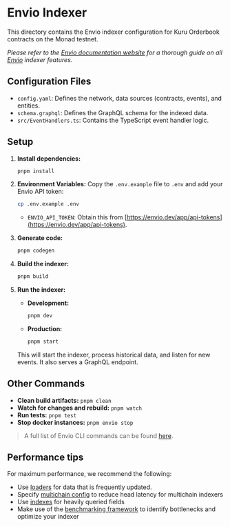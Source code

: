 # Envio Indexer

This directory contains the Envio indexer configuration for Kuru Orderbook contracts on the Monad testnet.

*Please refer to the [Envio documentation website](https://docs.envio.dev) for a thorough guide on all [Envio](https://envio.dev) indexer features.*

## Configuration Files

*   `config.yaml`: Defines the network, data sources (contracts, events), and entities.
*   `schema.graphql`: Defines the GraphQL schema for the indexed data.
*   `src/EventHandlers.ts`: Contains the TypeScript event handler logic.

## Setup

1.  **Install dependencies:**
    ```bash
    pnpm install
    ```

2.  **Environment Variables:**
    Copy the `.env.example` file to `.env` and add your Envio API token:
    ```bash
    cp .env.example .env
    ```
    *   `ENVIO_API_TOKEN`: Obtain this from [https://envio.dev/app/api-tokens](https://envio.dev/app/api-tokens).

3.  **Generate code:**
    ```bash
    pnpm codegen
    ```

4.  **Build the indexer:**
    ```bash
    pnpm build
    ```

5.  **Run the indexer:**
    *   **Development:**
        ```bash
        pnpm dev
        ```
    *   **Production:**
        ```bash
        pnpm start
        ```
    This will start the indexer, process historical data, and listen for new events. It also serves a GraphQL endpoint.

## Other Commands

*   **Clean build artifacts:** `pnpm clean`
*   **Watch for changes and rebuild:** `pnpm watch`
*   **Run tests:** `pnpm test`
*   **Stop docker instances:** `pnpm envio stop`

> A full list of Envio CLI commands can be found [here](https://docs.envio.dev/docs/HyperIndex/cli-commands).

## Performance tips

For maximum performance, we recommend the following:

- Use [loaders](https://docs.envio.dev/docs/HyperIndex/loaders) for data that is frequently updated.
- Specify [multichain config](https://docs.envio.dev/docs/HyperIndex/latency-at-head) to reduce head latency for multichain indexers
- Use [indexes](https://docs.envio.dev/docs/HyperIndex/database-performance-optimization) for heavily queried fields 
- Make use of the [benchmarking framework](https://docs.envio.dev/docs/HyperIndex/benchmarking) to identify bottlenecks and optimize your indexer